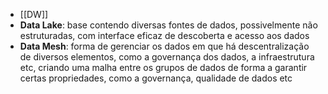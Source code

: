 * [[DW]]
* **Data Lake**: base contendo diversas fontes de dados, possivelmente não estruturadas, com interface eficaz de descoberta e acesso aos dados
* **Data Mesh**: forma de gerenciar os dados em que há descentralização de diversos elementos, como a governança dos dados, a infraestrutura etc, criando uma malha entre os grupos de dados de forma a garantir certas propriedades, como a governança, qualidade de dados etc